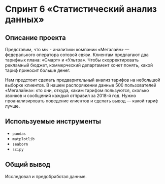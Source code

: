# Спринт 6 «Статистический анализ данных»


## Описание проекта

Представим, что мы - аналитики компании «Мегалайн» — федерального оператора сотовой связи. Клиентам предлагают два
тарифных плана: «Смарт» и «Ультра». Чтобы скорректировать рекламный бюджет, коммерческий департамент хочет понять, какой
тариф приносит больше денег.

Нам предстоит сделать предварительный анализ тарифов на небольшой выборке клиентов. В нашем распоряжении данные 500
пользователей «Мегалайна»: кто они, откуда, каким тарифом пользуются, сколько звонков и сообщений каждый отправил за
2018-й год. Нужно проанализировать поведение клиентов и сделать вывод — какой тариф лучше.


## Используемые инструменты

- `pandas`
- `matplotlib`
- `seaborn`
- `scipy`


## Общий вывод

Исследовал и предобработал данные.